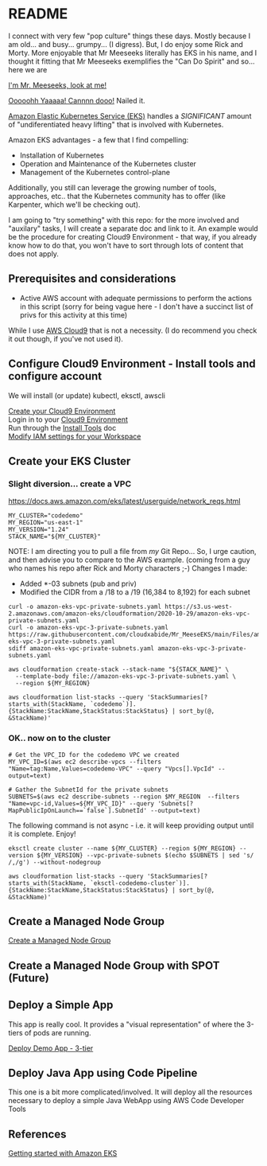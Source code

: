 # README

I connect with very few "pop culture" things these days.  Mostly because I am old... and busy... grumpy... (I digress).  But, I do enjoy some Rick and Morty.  More enjoyable that Mr Meeseeks literally has EKS in his name, and I thought it fitting that Mr Meeseeks exemplifies the "Can Do Spirit" and so... here we are

[I'm Mr. Meeseeks, look at me!](https://youtu.be/l4iZtDBYkZA?start=3&end=15)

[Ooooohh Yaaaaa!   Cannnn dooo!](https://youtu.be/mW-JmtGfW_A?t=31)  Nailed it.

[Amazon Elastic Kubernetes Service (EKS)](https://aws.amazon.com/eks/) handles a *SIGNIFICANT* amount of "undiferentiated heavy lifting" that is involved with Kubernetes.  

Amazon EKS advantages - a few that I find compelling:  
* Installation of Kubernetes
* Operation and Maintenance of the Kubernetes cluster
* Management of the Kubernetes control-plane

Additionally, you still can leverage the growing number of tools, approaches, etc.. that the Kubernetes community has to offer (like Karpenter, which we'll be checking out).

I am going to "try something" with this repo:  for the more involved and "auxilary" tasks, I will create a separate doc and link to it.  An example would be the procedure for creating Cloud9 Environment - that way, if you already know how to do that, you won't have to sort through lots of content that does not apply.

## Prerequisites and considerations

* Active AWS account with adequate permissions to perform the actions in this script (sorry for being vague here - I don't have a succinct list of privs for this activity at this time)

While I use [AWS Cloud9](https://aws.amazon.com/cloud9/) that is not a necessity.  (I do recommend you check it out though, if you've not used it).


## Configure Cloud9 Environment - Install tools and configure account
We will install (or update) kubectl, eksctl, awscli

[Create your Cloud9 Environment](Create_Cloud9_Environment.md)  
Login in to your [Cloud9 Environment](https://us-east-1.console.aws.amazon.com/cloud9control/)  
Run through the [Install Tools](Install_Tools.md) doc  
[Modify IAM settings for your Workspace](./Modify_IAM_Settings.md)

## Create your EKS Cluster

### Slight diversion... create a VPC
https://docs.aws.amazon.com/eks/latest/userguide/network_reqs.html

```
MY_CLUSTER="codedemo"
MY_REGION="us-east-1"
MY_VERSION="1.24"
STACK_NAME="${MY_CLUSTER}"
```

NOTE:  I am directing you to pull a file from *my* Git Repo... So, I urge caution, and then advise you to compare to the AWS example. (coming from a guy who names his repo after Rick and Morty characters ;-)
Changes I made:
* Added *-03 subnets (pub and priv)
* Modified the CIDR from a /18 to a /19 (16,384 to 8,192) for each subnet

```
curl -o amazon-eks-vpc-private-subnets.yaml https://s3.us-west-2.amazonaws.com/amazon-eks/cloudformation/2020-10-29/amazon-eks-vpc-private-subnets.yaml
curl -o amazon-eks-vpc-3-private-subnets.yaml https://raw.githubusercontent.com/cloudxabide/Mr_MeeseEKS/main/Files/amazon-eks-vpc-3-private-subnets.yaml
sdiff amazon-eks-vpc-private-subnets.yaml amazon-eks-vpc-3-private-subnets.yaml
```

```
aws cloudformation create-stack --stack-name "${STACK_NAME}" \
  --template-body file://amazon-eks-vpc-3-private-subnets.yaml \
  --region ${MY_REGION} 
```

```
aws cloudformation list-stacks --query 'StackSummaries[?starts_with(StackName, `codedemo`)].{StackName:StackName,StackStatus:StackStatus} | sort_by(@, &StackName)'
```

### OK.. now on to the cluster
```
# Get the VPC_ID for the codedemo VPC we created
MY_VPC_ID=$(aws ec2 describe-vpcs --filters "Name=tag:Name,Values=codedemo-VPC" --query "Vpcs[].VpcId" --output=text)

# Gather the SubnetId for the private subnets
SUBNETS=$(aws ec2 describe-subnets --region $MY_REGION  --filters "Name=vpc-id,Values=${MY_VPC_ID}" --query 'Subnets[?MapPublicIpOnLaunch==`false`].SubnetId' --output=text)
```

The following command is not async - i.e. it will keep providing output until it is complete.  Enjoy!
```
eksctl create cluster --name ${MY_CLUSTER} --region ${MY_REGION} --version ${MY_VERSION} --vpc-private-subnets $(echo $SUBNETS | sed 's/ /,/g') --without-nodegroup
```

```
aws cloudformation list-stacks --query 'StackSummaries[?starts_with(StackName, `eksctl-codedemo-cluster`)].{StackName:StackName,StackStatus:StackStatus} | sort_by(@, &StackName)'
```

## Create a Managed Node Group
[Create a Managed Node Group](./Create_Managed_NodeGroup.md)

## Create a Managed Node Group with SPOT (Future)

## Deploy a Simple App
This app is really cool.  It provides a "visual representation" of where the 3-tiers of pods are running.

[Deploy Demo App - 3-tier](Deploy_Demo_App.md)

## Deploy Java App using Code Pipeline
This one is a bit more complicated/involved.  It will deploy all the resources necessary to deploy a simple Java WebApp using AWS Code Developer Tools



## References
[Getting started with Amazon EKS](https://docs.aws.amazon.com/eks/latest/userguide/getting-started.html)  

